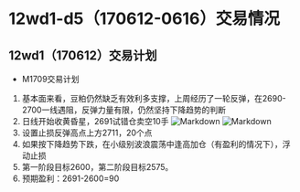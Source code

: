 # 12wd1-d5（170612-0616）交易情况
## 12wd1（170612）交易计划
- M1709交易计划
1. 基本面来看，豆粕仍然缺乏有效利多支撑，上周经历了一轮反弹，在2690-2700一线遇阻，反弹力量有限，仍然坚持下降趋势的判断
2. 日线开始收黄昏星，2691试错仓卖空10手
![Markdown](http://i2.muimg.com/591986/e1960ac4c5cf0ee6.png)
![Markdown](http://i4.piimg.com/591986/72923aba88d03024.png)
3. 设置止损反弹高点上方2711，20个点
4. 如果按下降趋势下跌，在小级别波浪震荡中逢高加仓（有盈利的情况下），浮动止损
5. 第一阶段目标2600，第二阶段目标2575。
6. 预期盈利：2691-2600=90 

